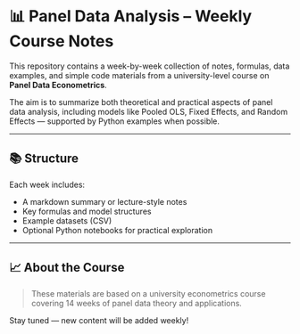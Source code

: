 # 📊 Panel Data Analysis – Weekly Course Notes

This repository contains a week-by-week collection of notes, formulas, data examples, and simple code materials from a university-level course on **Panel Data Econometrics**.

The aim is to summarize both theoretical and practical aspects of panel data analysis, including models like Pooled OLS, Fixed Effects, and Random Effects — supported by Python examples when possible.

---

## 📚 Structure
Each week includes:
- A markdown summary or lecture-style notes
- Key formulas and model structures
- Example datasets (CSV)
- Optional Python notebooks for practical exploration

---

## 📈 About the Course
> These materials are based on a university econometrics course covering 14 weeks of panel data theory and applications.

Stay tuned — new content will be added weekly!

